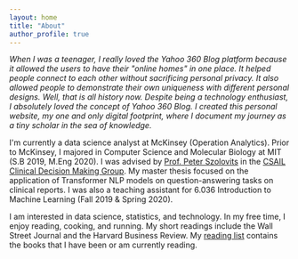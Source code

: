 ```yaml
---
layout: home
title: "About"
author_profile: true
---
```


<i>When I was a teenager, I really loved the Yahoo 360 Blog platform because it allowed the users to have their "online homes" in one place. It helped people connect to each other without sacrificing personal privacy. It also allowed people to demonstrate their own uniqueness with different personal designs. Well, that is all history now. Despite being a technology enthusiast, I absolutely loved the concept of Yahoo 360 Blog. I created this personal website, my one and only digital footprint, where I document my journey as a tiny scholar in the sea of knowledge.</i>

I'm currently a data science analyst at McKinsey (Operation Analytics). Prior to McKinsey, I majored in Computer Science and Molecular Biology at MIT (S.B 2019, M.Eng 2020). I was advised by [Prof. Peter Szolovits](http://groups.csail.mit.edu/medg/people/psz/home/Pete_MEDG_site/Home.html) in the [CSAIL Clinical Decision Making Group](http://groups.csail.mit.edu/medg/). My master thesis focused on the application of Transformer NLP models on question-answering tasks on clinical reports. I was also a teaching assistant for 6.036 Introduction to Machine Learning (Fall 2019 & Spring 2020). 

I am interested in data science, statistics, and technology. In my free time, I enjoy reading, cooking, and running. My short readings include the Wall Street Journal and the Harvard Business Review. My [reading list](/Lists/#reading-list) contains the books that I have been or am currently reading. 



